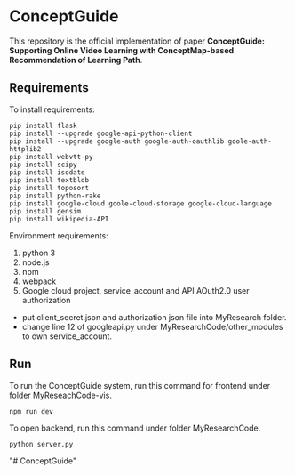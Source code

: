 # ConceptGuide 

This repository is the official implementation of paper **ConceptGuide: Supporting Online Video Learning with ConceptMap-based Recommendation of Learning Path**. 



## Requirements

To install requirements:

```setup
pip install flask
pip install --upgrade google-api-python-client
pip install --upgrade google-auth google-auth-oauthlib goole-auth-httplib2
pip install webvtt-py
pip install scipy
pip install isodate
pip install textblob
pip install toposort
pip install python-rake
pip install google-cloud goole-cloud-storage google-cloud-language
pip install gensim
pip install wikipedia-API
```
Environment requirements:
 1. python 3
 2. node.js
 3. npm
 4. webpack 
 5. Google cloud project, service_account and API AOuth2.0 user authorization 
  * put client_secret.json and authorization json file into MyResearch folder.
  * change line 12 of googleapi.py under MyResearchCode/other_modules to own service_account.

## Run

To run the ConceptGuide system, run this command for frontend under folder MyReseachCode-vis.

```
npm run dev
```

To open backend, run this command under folder MyResearchCode.

```
python server.py
```

"# ConceptGuide" 
